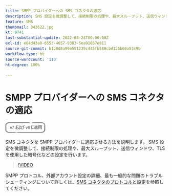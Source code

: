 ```yaml
---
title: SMPP プロバイダーへの SMS コネクタの適応
description: SMS 設定を微調整して、接続制限の処理や、最大スループット、送信ウィンドウ、TLS を使用した暗号化などの設定を行う方法について説明します。
feature: SMS
thumbnail: 343622.jpg
kt: 9741
last-substantial-update: 2022-08-24T00:00:00Z
exl-id: e84d43a8-6553-4657-9383-5ea91867e811
source-git-commit: b1b8d8a99a551239c445fb588cbd126b66a53c9b
workflow-type: ht
source-wordcount: '110'
ht-degree: 100%

---
```


# SMPP プロバイダーへの SMS コネクタの適応

![v7 および v8 に適用](../assets/V7-V8-stamp.png)

SMS コネクタを SMPP プロバイダーに適応させる方法を説明します。 SMS 設定を微調整して、接続制限の処理や、最大スループット、送信ウィンドウ、TLS を使用した暗号化などの設定を行います。

>[!VIDEO](https://video.tv.adobe.com/v/343622?quality=12&learn=on)

SMPP プロトコル、外部アカウント設定の詳細、最も一般的な問題のトラブルシューティングについて詳しくは、[SMS コネクタのプロトコルと設定](https://experienceleague.adobe.com/docs/campaign-classic/using/sending-messages/sending-messages-on-mobiles/sms-protocol.html?lang=ja#sending-messages)を参照してください。
